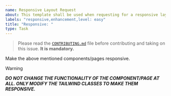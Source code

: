 ```yaml
---
name: Responsive Layout Request
about: This template shall be used when requesting for a responsive layout for a page.
labels: "responsive,enhancement,level: easy"
title: "Responsive: "
type: Task
---
```


> Please read the [`CONTRIBUTING.md`](https://github.com/ComputerSocietyVITC/hms-frontend/blob/master/CONTRIBUTING.md) file before contributing and taking on this issue. **It is mandatory.**

Make the above mentioned components/pages responsive.

> [!WARNING]
> **_DO NOT CHANGE THE FUNCTIONALITY OF THE COMPONENT/PAGE AT ALL. ONLY MODIFY THE TAILWIND CLASSES TO MAKE THEM RESPONSIVE._**
